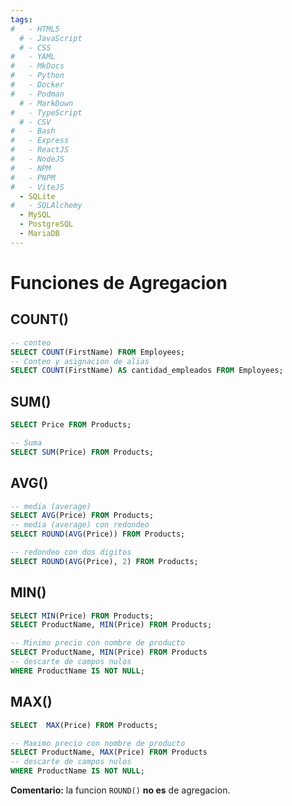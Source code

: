 ```yaml
---
tags:
#   - HTML5
  # - JavaScript
  # - CSS
#   - YAML
#   - MkDocs
#   - Python
#   - Docker
#   - Podman
  # - MarkDown
#   - TypeScript
  # - CSV
#   - Bash
#   - Express
#   - ReactJS
#   - NodeJS
#   - NPM
#   - PNPM
#   - ViteJS
  - SQLite
#   - SQLAlchemy
  - MySQL
  - PostgreSQL
  - MariaDB
---
```




# Funciones de Agregacion

## COUNT() 

```sql
-- conteo
SELECT COUNT(FirstName) FROM Employees;
-- Conteo y asignacion de alias
SELECT COUNT(FirstName) AS cantidad_empleados FROM Employees;
```

## SUM()

```sql
SELECT Price FROM Products;

-- Suma
SELECT SUM(Price) FROM Products; 
```

## AVG()

```sql
-- media (average)
SELECT AVG(Price) FROM Products; 
-- media (average) con redondeo
SELECT ROUND(AVG(Price)) FROM Products; 

-- redondeo con dos digitos
SELECT ROUND(AVG(Price), 2) FROM Products; 
```

## MIN()

```sql
SELECT MIN(Price) FROM Products; 
SELECT ProductName, MIN(Price) FROM Products; 

-- Minimo precio con nombre de producto 
SELECT ProductName, MIN(Price) FROM Products
-- descarte de campos nulos
WHERE ProductName IS NOT NULL;
```

## MAX()

```sql
SELECT  MAX(Price) FROM Products;

-- Maximo precio con nombre de producto 
SELECT ProductName, MAX(Price) FROM Products
-- descarte de campos nulos
WHERE ProductName IS NOT NULL;
```

**Comentario:** la funcion `ROUND()`  **no es** de agregacion.
